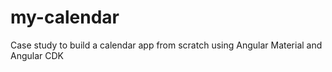 # my-calendar
Case study to build a calendar app from scratch using Angular Material and Angular CDK
